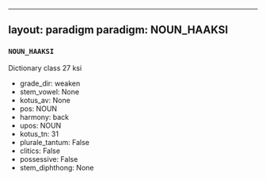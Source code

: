 
---
layout: paradigm
paradigm: NOUN_HAAKSI
---
### ` NOUN_HAAKSI `

Dictionary class 27 ksi
* grade_dir: weaken
* stem_vowel: None
* kotus_av: None
* pos: NOUN
* harmony: back
* upos: NOUN
* kotus_tn: 31
* plurale_tantum: False
* clitics: False
* possessive: False
* stem_diphthong: None
